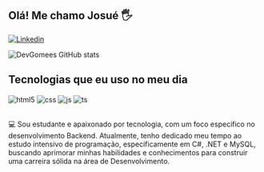 ## Olá! Me chamo Josué 🖐️


[![Linkedin](https://img.shields.io/badge/LinkedIn-0077B5?style=for-the-badge&logo=linkedin&logoColor=white)](https://www.linkedin.com/in/josu%C3%A9-gomes-89859125b/)

![DevGomees GitHub stats](https://github-readme-stats.vercel.app/api?username=DevGomees&show_icons=true&theme=dracula)
## Tecnologias que eu uso no meu dia

<div style="display: inline_block">
  <img align="center" alt="html5" src="https://img.shields.io/badge/C%23-239120?style=for-the-badge&logo=c-sharp&logoColor=white" />
  <img align="center" alt="css" src="https://img.shields.io/badge/.NET-5C2D91?style=for-the-badge&logo=.net&logoColor=white" />
  <img align="center" alt="js" src="https://img.shields.io/badge/Microsoft_Azure-0089D6?style=for-the-badge&logo=microsoft-azure&logoColor=white" />
  <img align="center" alt="ts" src="https://img.shields.io/badge/MySQL-00000F?style=for-the-badge&logo=mysql&logoColor=white" />

</div><br/>

💻 Sou estudante e apaixonado por tecnologia,
 com um foco específico
 no desenvolvimento Backend. Atualmente,
 tenho dedicado meu tempo ao estudo
 intensivo de programação, especificamente
 em C#, .NET e MySQL, buscando aprimorar
 minhas habilidades e conhecimentos para
 construir uma carreira sólida na área de
 Desenvolvimento.
